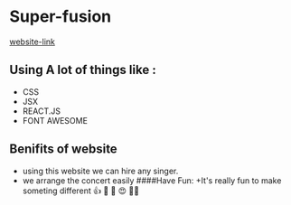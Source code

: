 # Super-fusion

[website-link](https://quizzical-murdock-fc89f4.netlify.app)

## Using A lot of things like :
+ CSS
+ JSX
+ REACT.JS
+ FONT AWESOME
## Benifits of website

+ using this website we can hire any singer.
+ we arrange the concert easily
####Have Fun:
+It's really fun to make someting different  👍  👧  🙏  😍  🖐🏿 







